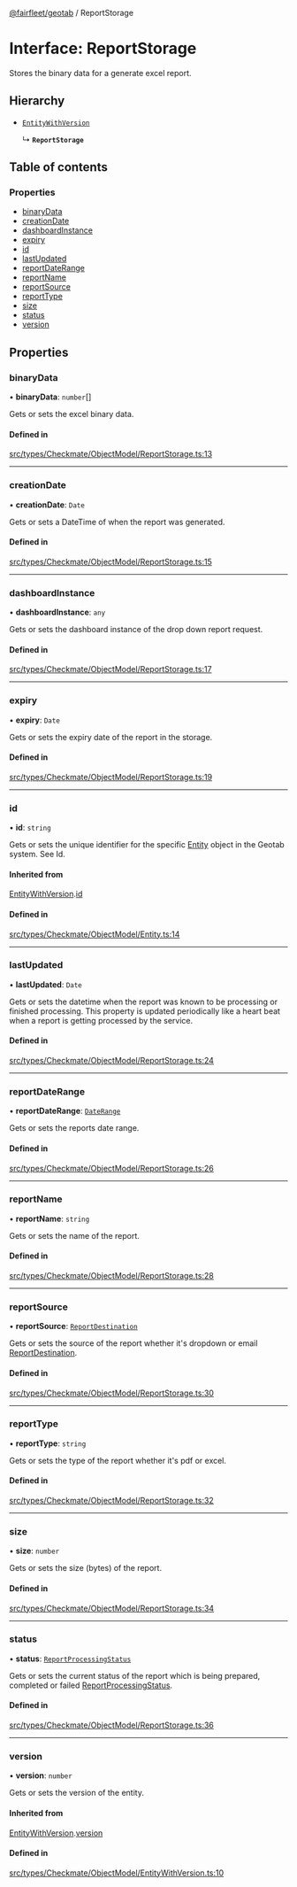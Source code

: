 [@fairfleet/geotab](../README.md) / ReportStorage

# Interface: ReportStorage

Stores the binary data for a generate excel report.

## Hierarchy

- [`EntityWithVersion`](EntityWithVersion.md)

  ↳ **`ReportStorage`**

## Table of contents

### Properties

- [binaryData](ReportStorage.md#binarydata)
- [creationDate](ReportStorage.md#creationdate)
- [dashboardInstance](ReportStorage.md#dashboardinstance)
- [expiry](ReportStorage.md#expiry)
- [id](ReportStorage.md#id)
- [lastUpdated](ReportStorage.md#lastupdated)
- [reportDateRange](ReportStorage.md#reportdaterange)
- [reportName](ReportStorage.md#reportname)
- [reportSource](ReportStorage.md#reportsource)
- [reportType](ReportStorage.md#reporttype)
- [size](ReportStorage.md#size)
- [status](ReportStorage.md#status)
- [version](ReportStorage.md#version)

## Properties

### binaryData

• **binaryData**: `number`[]

Gets or sets the excel binary data.

#### Defined in

[src/types/Checkmate/ObjectModel/ReportStorage.ts:13](https://github.com/fairfleet/geotab/blob/ff38bfc/src/types/Checkmate/ObjectModel/ReportStorage.ts#L13)

___

### creationDate

• **creationDate**: `Date`

Gets or sets a DateTime of when the report was generated.

#### Defined in

[src/types/Checkmate/ObjectModel/ReportStorage.ts:15](https://github.com/fairfleet/geotab/blob/ff38bfc/src/types/Checkmate/ObjectModel/ReportStorage.ts#L15)

___

### dashboardInstance

• **dashboardInstance**: `any`

Gets or sets the dashboard instance of the drop down report request.

#### Defined in

[src/types/Checkmate/ObjectModel/ReportStorage.ts:17](https://github.com/fairfleet/geotab/blob/ff38bfc/src/types/Checkmate/ObjectModel/ReportStorage.ts#L17)

___

### expiry

• **expiry**: `Date`

Gets or sets the expiry date of the report in the storage.

#### Defined in

[src/types/Checkmate/ObjectModel/ReportStorage.ts:19](https://github.com/fairfleet/geotab/blob/ff38bfc/src/types/Checkmate/ObjectModel/ReportStorage.ts#L19)

___

### id

• **id**: `string`

Gets or sets the unique identifier for the specific [Entity](Entity.md) object in the Geotab system. See Id.

#### Inherited from

[EntityWithVersion](EntityWithVersion.md).[id](EntityWithVersion.md#id)

#### Defined in

[src/types/Checkmate/ObjectModel/Entity.ts:14](https://github.com/fairfleet/geotab/blob/ff38bfc/src/types/Checkmate/ObjectModel/Entity.ts#L14)

___

### lastUpdated

• **lastUpdated**: `Date`

Gets or sets the datetime when the report was known to be processing or finished processing.
 This property is updated periodically like a heart beat when a report is getting processed by the service.

#### Defined in

[src/types/Checkmate/ObjectModel/ReportStorage.ts:24](https://github.com/fairfleet/geotab/blob/ff38bfc/src/types/Checkmate/ObjectModel/ReportStorage.ts#L24)

___

### reportDateRange

• **reportDateRange**: [`DateRange`](DateRange.md)

Gets or sets the reports date range.

#### Defined in

[src/types/Checkmate/ObjectModel/ReportStorage.ts:26](https://github.com/fairfleet/geotab/blob/ff38bfc/src/types/Checkmate/ObjectModel/ReportStorage.ts#L26)

___

### reportName

• **reportName**: `string`

Gets or sets the name of the report.

#### Defined in

[src/types/Checkmate/ObjectModel/ReportStorage.ts:28](https://github.com/fairfleet/geotab/blob/ff38bfc/src/types/Checkmate/ObjectModel/ReportStorage.ts#L28)

___

### reportSource

• **reportSource**: [`ReportDestination`](../README.md#reportdestination)

Gets or sets the source of the report whether it's dropdown or email [ReportDestination](../README.md#reportdestination).

#### Defined in

[src/types/Checkmate/ObjectModel/ReportStorage.ts:30](https://github.com/fairfleet/geotab/blob/ff38bfc/src/types/Checkmate/ObjectModel/ReportStorage.ts#L30)

___

### reportType

• **reportType**: `string`

Gets or sets the type of the report whether it's pdf or excel.

#### Defined in

[src/types/Checkmate/ObjectModel/ReportStorage.ts:32](https://github.com/fairfleet/geotab/blob/ff38bfc/src/types/Checkmate/ObjectModel/ReportStorage.ts#L32)

___

### size

• **size**: `number`

Gets or sets the size (bytes) of the report.

#### Defined in

[src/types/Checkmate/ObjectModel/ReportStorage.ts:34](https://github.com/fairfleet/geotab/blob/ff38bfc/src/types/Checkmate/ObjectModel/ReportStorage.ts#L34)

___

### status

• **status**: [`ReportProcessingStatus`](../README.md#reportprocessingstatus)

Gets or sets the current status of the report which is being prepared, completed or failed [ReportProcessingStatus](../README.md#reportprocessingstatus).

#### Defined in

[src/types/Checkmate/ObjectModel/ReportStorage.ts:36](https://github.com/fairfleet/geotab/blob/ff38bfc/src/types/Checkmate/ObjectModel/ReportStorage.ts#L36)

___

### version

• **version**: `number`

Gets or sets the version of the entity.

#### Inherited from

[EntityWithVersion](EntityWithVersion.md).[version](EntityWithVersion.md#version)

#### Defined in

[src/types/Checkmate/ObjectModel/EntityWithVersion.ts:10](https://github.com/fairfleet/geotab/blob/ff38bfc/src/types/Checkmate/ObjectModel/EntityWithVersion.ts#L10)
